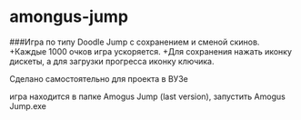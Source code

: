 # amongus-jump
###Игра по типу Doodle Jump с сохранением и сменой скинов.
+Каждые 1000 очков игра ускоряется. 
+Для сохранения нажать иконку дискеты, а для загрузки прогресса иконку ключика.

Сделано самостоятельно для проекта в ВУЗе

игра находится в папке Amogus Jump (last version), запустить Amogus Jump.exe
